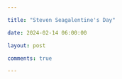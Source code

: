```yaml
---

title: "Steven Seagalentine's Day"

date: 2024-02-14 06:00:00

layout: post

comments: true

---
```


